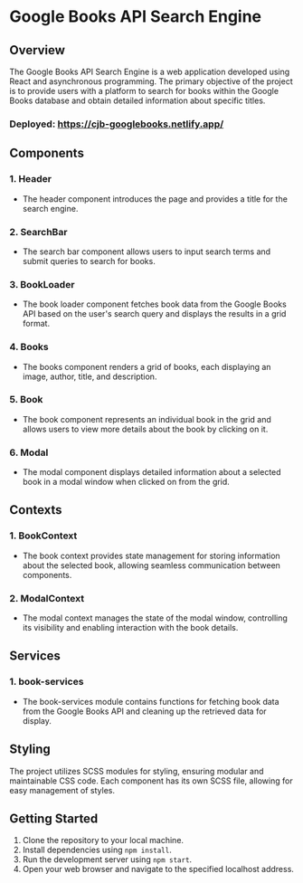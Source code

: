 # Google Books API Search Engine

## Overview
The Google Books API Search Engine is a web application developed using React and asynchronous programming. The primary objective of the project is to provide users with a platform to search for books within the Google Books database and obtain detailed information about specific titles.
### Deployed: https://cjb-googlebooks.netlify.app/

## Components

### 1. Header
- The header component introduces the page and provides a title for the search engine.

### 2. SearchBar
- The search bar component allows users to input search terms and submit queries to search for books.

### 3. BookLoader
- The book loader component fetches book data from the Google Books API based on the user's search query and displays the results in a grid format.

### 4. Books
- The books component renders a grid of books, each displaying an image, author, title, and description.

### 5. Book
- The book component represents an individual book in the grid and allows users to view more details about the book by clicking on it.

### 6. Modal
- The modal component displays detailed information about a selected book in a modal window when clicked on from the grid.

## Contexts

### 1. BookContext
- The book context provides state management for storing information about the selected book, allowing seamless communication between components.

### 2. ModalContext
- The modal context manages the state of the modal window, controlling its visibility and enabling interaction with the book details.

## Services

### 1. book-services
- The book-services module contains functions for fetching book data from the Google Books API and cleaning up the retrieved data for display.

## Styling
The project utilizes SCSS modules for styling, ensuring modular and maintainable CSS code. Each component has its own SCSS file, allowing for easy management of styles.

## Getting Started
1. Clone the repository to your local machine.
2. Install dependencies using `npm install`.
3. Run the development server using `npm start`.
4. Open your web browser and navigate to the specified localhost address.

